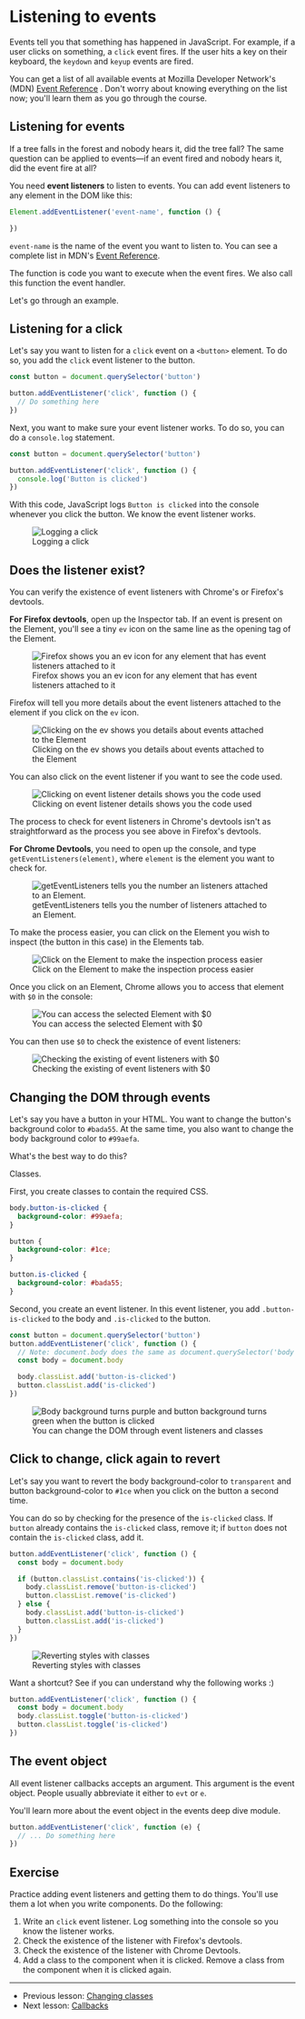 # Listening to events

Events tell you that something has happened in JavaScript. For example, if a user clicks on something, a `click` event fires. If the user hits a key on their keyboard, the `keydown` and `keyup` events are fired.

You can get a list of all available events at Mozilla Developer Network's (MDN) [Event Reference](https://developer.mozilla.org/en-US/docs/Web/Events) . Don't worry about knowing everything on the list now; you'll learn them as you go through the course.

## Listening for events

If a tree falls in the forest and nobody hears it, did the tree fall? The same question can be applied to events—if an event fired and nobody hears it, did the event fire at all?

You need **event listeners** to listen to events. You can add event listeners to any element in the DOM like this:

```js
Element.addEventListener('event-name', function () {

})
```

`event-name` is the name of the event you want to listen to. You can see a complete list in MDN's [Event Reference](https://developer.mozilla.org/en-US/docs/Web/Events).

The function is code you want to execute when the event fires. We also call this function the event handler.

Let's go through an example.

## Listening for a click

Let's say you want to listen for a `click` event on a `<button>` element. To do so, you add the `click` event listener to the button.

```js
const button = document.querySelector('button')

button.addEventListener('click', function () {
  // Do something here
})
```

Next, you want to make sure your event listener works. To do so, you can do a `console.log` statement.

```js
const button = document.querySelector('button')

button.addEventListener('click', function () {
  console.log('Button is clicked')
})
```

With this code, JavaScript logs `Button is clicked` into the console whenever you click the button. We know the event listener works.

<figure>
  <img src="../../images/js-basics/events/click.gif" alt="Logging a click">
  <figcaption>Logging a click</figcaption>
</figure>

## Does the listener exist?

You can verify the existence of event listeners with Chrome's or Firefox's devtools.

**For Firefox devtools**, open up the Inspector tab. If an event is present on the Element, you'll see a tiny `ev` icon on the same line as the opening tag of the Element.

<figure>
  <img src="../../images/js-basics/events/exist-firefox-ev.png" alt="Firefox shows you an ev icon for any element that has event listeners attached to it">
  <figcaption>Firefox shows you an ev icon for any element that has event listeners attached to it</figcaption>
</figure>

Firefox will tell you more details about the event listeners attached to the element if you click on the `ev` icon.

<figure>
  <img src="../../images/js-basics/events/exist-firefox-ev-click.png" alt="Clicking on the ev shows you details about events attached to the Element">
  <figcaption>Clicking on the ev shows you details about events attached to the Element</figcaption>
</figure>

You can also click on the event listener if you want to see the code used.

<figure>
  <img src="../../images/js-basics/events/exist-firefox-ev-code.png" alt="Clicking on event listener details shows you the code used">
  <figcaption>Clicking on event listener details shows you the code used</figcaption>
</figure>

The process to check for event listeners in Chrome's devtools isn't as straightforward as the process you see above in Firefox's devtools.

**For Chrome Devtools**, you need to open up the console, and type `getEventListeners(element)`, where `element` is the element you want to check for.

<figure>
  <img src="../../images/js-basics/events/exist-chrome-1.png" alt="getEventListeners tells you the number an listeners attached to an Element.">
  <figcaption>getEventListeners tells you the number of listeners attached to an Element.</figcaption>
</figure>

To make the process easier, you can click on the Element you wish to inspect (the button in this case) in the Elements tab.

<figure>
  <img src="../../images/js-basics/events/exist-chrome-2-elements.png" alt="Click on the Element to make the inspection process easier">
  <figcaption>Click on the Element to make the inspection process easier</figcaption>
</figure>

Once you click on an Element, Chrome allows you to access that element with `$0` in the console:

<figure>
  <img src="../../images/js-basics/events/exist-chrome-2-dollar0.png" alt="You can access the selected Element with $0">
  <figcaption>You can access the selected Element with $0</figcaption>
</figure>

You can then use `$0` to check the existence of event listeners:

<figure>
  <img src="../../images/js-basics/events/exist-chrome-2-check.png" alt="Checking the existing of event listeners with $0">
  <figcaption>Checking the existing of event listeners with $0</figcaption>
</figure>

## Changing the DOM through events

Let's say you have a button in your HTML. You want to change the button's background color to `#bada55`. At the same time, you also want to change the body background color to `#99aefa`.

What's the best way to do this?

Classes.

First, you create classes to contain the required CSS.

```css
body.button-is-clicked {
  background-color: #99aefa;
}

button {
  background-color: #1ce;
}

button.is-clicked {
  background-color: #bada55;
}
```

Second, you create an event listener. In this event listener, you add `.button-is-clicked` to the body and `.is-clicked` to the button.

```js
const button = document.querySelector('button')
button.addEventListener('click', function () {
  // Note: document.body does the same as document.querySelector('body').
  const body = document.body

  body.classList.add('button-is-clicked')
  button.classList.add('is-clicked')
})
```

<figure>
  <img src="../../images/js-basics/events/change.gif" alt="Body background turns purple and button background turns green when the button is clicked">
  <figcaption aria-hidden>You can change the DOM through event listeners and classes</figcaption>
</figure>

## Click to change, click again to revert

Let's say you want to revert the body background-color to `transparent` and button background-color to `#1ce` when you click on the button a second time.

You can do so by checking for the presence of the `is-clicked` class. If `button` already contains the `is-clicked` class, remove it; if `button` does not contain the `is-clicked` class, add it.

```js
button.addEventListener('click', function () {
  const body = document.body

  if (button.classList.contains('is-clicked')) {
    body.classList.remove('button-is-clicked')
    button.classList.remove('is-clicked')
  } else {
    body.classList.add('button-is-clicked')
    button.classList.add('is-clicked')
  }
})
```

<figure>
  <img src="../../images/js-basics/events/revert.gif" alt="Reverting styles with classes">
  <figcaption>Reverting styles with classes</figcaption>
</figure>

Want a shortcut? See if you can understand why the following works :)

```js
button.addEventListener('click', function () {
  const body = document.body
  body.classList.toggle('button-is-clicked')
  button.classList.toggle('is-clicked')
})
```

## The event object

All event listener callbacks accepts an argument. This argument is the event object. People usually abbreviate it either to `evt` or `e`.

You'll learn more about the event object in the events deep dive module.

```js
button.addEventListener('click', function (e) {
  // ... Do something here
})
```

## Exercise

Practice adding event listeners and getting them to do things. You'll use them a lot when you write components. Do the following:

1. Write an `click` event listener. Log something into the console so you know the listener works.
2. Check the existence of the listener with Firefox's devtools.
3. Check the existence of the listener with Chrome Devtools.
4. Add a class to the component when it is clicked. Remove a class from the component when it is clicked again.

---

- Previous lesson: [Changing classes](16.changing-classes.md)
- Next lesson: [Callbacks](18.callbacks.md)
